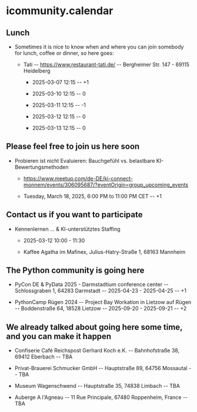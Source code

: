 icommunity.calendar
==================

Lunch
-----

- Sometimes it is nice to know when and where you can join somebody for lunch, coffee or dinner, so here goes:

    - Tati -- https://www.restaurant-tati.de/ -- Bergheimer Str. 147 - 69115 Heidelberg
 
      - 2025-03-07 12:15 -- +1

      - 2025-03-10 12:15 -- 0

      - 2025-03-11 12:15 -- -1

      - 2025-03-12 12:15 -- 0

      - 2025-03-13 12:15 -- 0

Please feel free to join us here soon
-------------------------------------

- Probieren ist nicht Evaluieren: Bauchgefühl vs. belastbare KI-Bewertungsmethoden

  - https://www.meetup.com/de-DE/ki-connect-monnem/events/306095687/?eventOrigin=group_upcoming_events
 
  - Tuesday, March 18, 2025, 6:00 PM to 11:00 PM CET -- +1

Contact us if you want to participate
-------------------------------------

- Kennenlernen ... & KI-unterstütztes Staffing

  - 2025-03-12 10:00 - 11:30 

  - Kaffee Agatha im Mafinex, Julius-Hatry-Straße 1, 68163 Mannheim

The Python community is going here
----------------------------------

- PyCon DE & PyData 2025 - Darmstadtium conference center -- Schlossgraben 1, 64283 Darmstadt -- 2025-04-23 - 2025-04-25 -- +1

- PythonCamp Rügen 2024 -- Project Bay Workation in Lietzow auf Rügen -- Boddenstraße 64, 18528 Lietzow -- 2025-09-20 - 2025-09-21 -- +2

We already talked about going here some time, and you can make it happen
------------------------------------------------------------------------

- Confiserie Café Reichspost Gerhard Koch e.K. -- Bahnhofstraße 38, 69412 Eberbach -- TBA

- Privat-Brauerei Schmucker GmbH -- Hauptstraße 89, 64756 Mossautal -- TBA

- Museum Wagenschwend -- Hauptstraße 35, 74838 Limbach -- TBA

- Auberge A l'Agneau -- 11 Rue Principale, 67480 Roppenheim, France -- TBA

